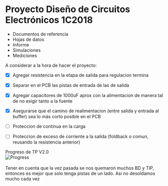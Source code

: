 # Proyecto Diseño de Circuitos Electrónicos 1C2018


- Documentos de referencia
- Hojas de datos
- Informe
- Simulaciones
- Mediciones

A considerar a la hora de hacer el proyecto:

- [X] Agregar resistencia en la etapa de salida para regulacion termina

- [X] Separar en el PCB las pistas de entrada de las de salida

- [X] Agregar capacitores de 1000uF aprox con la alimentacion de manera tal de no exigir tanto a la fuente

- [X] Asegurarse que el camino de realimentacion (entre salida y entrada al buffer) sea lo más corto posible en el PCB

- [ ] Proteccion de continua en la carga

- [ ] Proteccion de exceso de corriente a la salida (foldback o comun, reusando la resistencia anterior)


Progreso de TP V2.0<br />
![Progress](http://progressed.io/bar/45)<br />
<br />
Tener en cuenta que la vez pasada se nos quemaron muchos BD y TIP, entonces es mejor que solo tenga pistas de un lado. Asi no desoldamos mucho cada vez<br />
